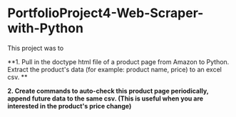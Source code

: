 # PortfolioProject4-Web-Scraper-with-Python

This project was to 

**1. Pull in the doctype html file of a product page from Amazon to Python. Extract the product's data (for example: product name, price) to an excel csv. **

**2. Create commands to auto-check this product page periodically, append future data to the same csv. (This is useful when you are interested in the product's price change)**
